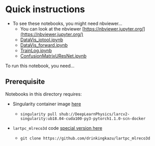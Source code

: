 # Quick instructions

* To see these notebooks, you might need nbviewer...
  - You can look at the nbviewer [https://nbviewer.jupyter.org/](https://nbviewer.jupyter.org/)
  - [DataVis_iotool.ipynb](https://nbviewer.jupyter.org/github/DeepLearnPhysics/2019-09-CSUWorkshop/blob/master/kterao/DataVis_iotool.ipynb)
  - [DataVis_forward.ipynb](https://nbviewer.jupyter.org/github/DeepLearnPhysics/2019-09-CSUWorkshop/blob/master/kterao/DataVis_forward.ipynb)
  - [TrainLog.ipynb](https://nbviewer.jupyter.org/github/DeepLearnPhysics/2019-09-CSUWorkshop/blob/master/kterao/TrainLog.ipynb)
  - [ConfusionMatrixUResNet.ipynb](https://nbviewer.jupyter.org/github/DeepLearnPhysics/2019-09-CSUWorkshop/blob/master/kterao/ConfusionMatrixUResNet.ipynb)
  
To run this notebook, you need...

## Prerequisite 
Notebooks in this directory requires:

* Singularity container image [here](https://singularity-hub.org/containers/10509)
  - `singularity pull shub://DeepLearnPhysics/larcv2-singularity:ub18.04-cuda100-py3-pytorch1.1.0-scn-docker`

* `lartpc_mlreco3d` code [special version here](https://github.com/drinkingkazu/lartpc_mlreco3d)
  - `git clone https://github.com/drinkingkazu/lartpc_mlreco3d`


